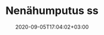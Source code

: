 ---
title: "Nenähumputus ss"
date: 2020-09-05T17:04:02+03:00
type: route
category: "route"
route_type: "boulder"
sector_weight: 4
link_27crags: https://27crags.com/crags/veikkola/routes/nenahumputus
---